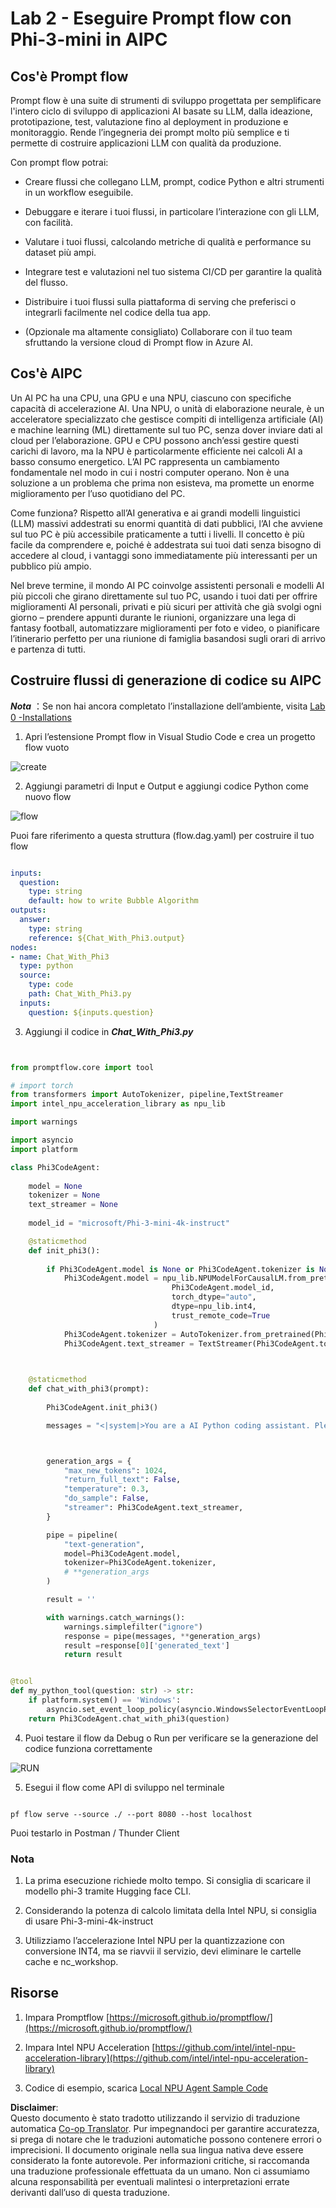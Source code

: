<!--
CO_OP_TRANSLATOR_METADATA:
{
  "original_hash": "bc29f7fe7fc16bed6932733eac8c81b8",
  "translation_date": "2025-07-17T03:57:41+00:00",
  "source_file": "md/02.Application/02.Code/Phi3/VSCodeExt/HOL/AIPC/02.PromptflowWithNPU.md",
  "language_code": "it"
}
-->
# **Lab 2 - Eseguire Prompt flow con Phi-3-mini in AIPC**

## **Cos'è Prompt flow**

Prompt flow è una suite di strumenti di sviluppo progettata per semplificare l'intero ciclo di sviluppo di applicazioni AI basate su LLM, dalla ideazione, prototipazione, test, valutazione fino al deployment in produzione e monitoraggio. Rende l’ingegneria dei prompt molto più semplice e ti permette di costruire applicazioni LLM con qualità da produzione.

Con prompt flow potrai:

- Creare flussi che collegano LLM, prompt, codice Python e altri strumenti in un workflow eseguibile.

- Debuggare e iterare i tuoi flussi, in particolare l’interazione con gli LLM, con facilità.

- Valutare i tuoi flussi, calcolando metriche di qualità e performance su dataset più ampi.

- Integrare test e valutazioni nel tuo sistema CI/CD per garantire la qualità del flusso.

- Distribuire i tuoi flussi sulla piattaforma di serving che preferisci o integrarli facilmente nel codice della tua app.

- (Opzionale ma altamente consigliato) Collaborare con il tuo team sfruttando la versione cloud di Prompt flow in Azure AI.

## **Cos'è AIPC**

Un AI PC ha una CPU, una GPU e una NPU, ciascuno con specifiche capacità di accelerazione AI. Una NPU, o unità di elaborazione neurale, è un acceleratore specializzato che gestisce compiti di intelligenza artificiale (AI) e machine learning (ML) direttamente sul tuo PC, senza dover inviare dati al cloud per l’elaborazione. GPU e CPU possono anch’essi gestire questi carichi di lavoro, ma la NPU è particolarmente efficiente nei calcoli AI a basso consumo energetico. L’AI PC rappresenta un cambiamento fondamentale nel modo in cui i nostri computer operano. Non è una soluzione a un problema che prima non esisteva, ma promette un enorme miglioramento per l’uso quotidiano del PC.

Come funziona? Rispetto all’AI generativa e ai grandi modelli linguistici (LLM) massivi addestrati su enormi quantità di dati pubblici, l’AI che avviene sul tuo PC è più accessibile praticamente a tutti i livelli. Il concetto è più facile da comprendere e, poiché è addestrata sui tuoi dati senza bisogno di accedere al cloud, i vantaggi sono immediatamente più interessanti per un pubblico più ampio.

Nel breve termine, il mondo AI PC coinvolge assistenti personali e modelli AI più piccoli che girano direttamente sul tuo PC, usando i tuoi dati per offrire miglioramenti AI personali, privati e più sicuri per attività che già svolgi ogni giorno – prendere appunti durante le riunioni, organizzare una lega di fantasy football, automatizzare miglioramenti per foto e video, o pianificare l’itinerario perfetto per una riunione di famiglia basandosi sugli orari di arrivo e partenza di tutti.

## **Costruire flussi di generazione di codice su AIPC**

***Nota*** ：Se non hai ancora completato l’installazione dell’ambiente, visita [Lab 0 -Installations](./01.Installations.md)

1. Apri l’estensione Prompt flow in Visual Studio Code e crea un progetto flow vuoto

![create](../../../../../../../../../translated_images/pf_create.bde888dc83502eba082a058175bbf1eee6791219795393a386b06fd3043ec54d.it.png)

2. Aggiungi parametri di Input e Output e aggiungi codice Python come nuovo flow

![flow](../../../../../../../../../translated_images/pf_flow.520824c0969f2a94f17e947f86bdc4b4c6c88a2efa394fe3bcfb58c0dbc578a7.it.png)

Puoi fare riferimento a questa struttura (flow.dag.yaml) per costruire il tuo flow

```yaml

inputs:
  question:
    type: string
    default: how to write Bubble Algorithm
outputs:
  answer:
    type: string
    reference: ${Chat_With_Phi3.output}
nodes:
- name: Chat_With_Phi3
  type: python
  source:
    type: code
    path: Chat_With_Phi3.py
  inputs:
    question: ${inputs.question}


```

3. Aggiungi il codice in ***Chat_With_Phi3.py***

```python


from promptflow.core import tool

# import torch
from transformers import AutoTokenizer, pipeline,TextStreamer
import intel_npu_acceleration_library as npu_lib

import warnings

import asyncio
import platform

class Phi3CodeAgent:
    
    model = None
    tokenizer = None
    text_streamer = None
    
    model_id = "microsoft/Phi-3-mini-4k-instruct"

    @staticmethod
    def init_phi3():
        
        if Phi3CodeAgent.model is None or Phi3CodeAgent.tokenizer is None or Phi3CodeAgent.text_streamer is None:
            Phi3CodeAgent.model = npu_lib.NPUModelForCausalLM.from_pretrained(
                                    Phi3CodeAgent.model_id,
                                    torch_dtype="auto",
                                    dtype=npu_lib.int4,
                                    trust_remote_code=True
                                )
            Phi3CodeAgent.tokenizer = AutoTokenizer.from_pretrained(Phi3CodeAgent.model_id)
            Phi3CodeAgent.text_streamer = TextStreamer(Phi3CodeAgent.tokenizer, skip_prompt=True)

    

    @staticmethod
    def chat_with_phi3(prompt):
        
        Phi3CodeAgent.init_phi3()

        messages = "<|system|>You are a AI Python coding assistant. Please help me to generate code in Python.The answer only genertated Python code, but any comments and instructions do not need to be generated<|end|><|user|>" + prompt +"<|end|><|assistant|>"



        generation_args = {
            "max_new_tokens": 1024,
            "return_full_text": False,
            "temperature": 0.3,
            "do_sample": False,
            "streamer": Phi3CodeAgent.text_streamer,
        }

        pipe = pipeline(
            "text-generation",
            model=Phi3CodeAgent.model,
            tokenizer=Phi3CodeAgent.tokenizer,
            # **generation_args
        )

        result = ''

        with warnings.catch_warnings():
            warnings.simplefilter("ignore")
            response = pipe(messages, **generation_args)
            result =response[0]['generated_text']
            return result


@tool
def my_python_tool(question: str) -> str:
    if platform.system() == 'Windows':
        asyncio.set_event_loop_policy(asyncio.WindowsSelectorEventLoopPolicy())
    return Phi3CodeAgent.chat_with_phi3(question)


```

4. Puoi testare il flow da Debug o Run per verificare se la generazione del codice funziona correttamente

![RUN](../../../../../../../../../translated_images/pf_run.4239e8a0b420a58284edf6ee1471c1697c345670313c8e7beac0edaee15b9a9d.it.png)

5. Esegui il flow come API di sviluppo nel terminale

```

pf flow serve --source ./ --port 8080 --host localhost   

```

Puoi testarlo in Postman / Thunder Client

### **Nota**

1. La prima esecuzione richiede molto tempo. Si consiglia di scaricare il modello phi-3 tramite Hugging face CLI.

2. Considerando la potenza di calcolo limitata della Intel NPU, si consiglia di usare Phi-3-mini-4k-instruct

3. Utilizziamo l’accelerazione Intel NPU per la quantizzazione con conversione INT4, ma se riavvii il servizio, devi eliminare le cartelle cache e nc_workshop.

## **Risorse**

1. Impara Promptflow [https://microsoft.github.io/promptflow/](https://microsoft.github.io/promptflow/)

2. Impara Intel NPU Acceleration [https://github.com/intel/intel-npu-acceleration-library](https://github.com/intel/intel-npu-acceleration-library)

3. Codice di esempio, scarica [Local NPU Agent Sample Code](../../../../../../../../../code/07.Lab/01/AIPC)

**Disclaimer**:  
Questo documento è stato tradotto utilizzando il servizio di traduzione automatica [Co-op Translator](https://github.com/Azure/co-op-translator). Pur impegnandoci per garantire accuratezza, si prega di notare che le traduzioni automatiche possono contenere errori o imprecisioni. Il documento originale nella sua lingua nativa deve essere considerato la fonte autorevole. Per informazioni critiche, si raccomanda una traduzione professionale effettuata da un umano. Non ci assumiamo alcuna responsabilità per eventuali malintesi o interpretazioni errate derivanti dall’uso di questa traduzione.